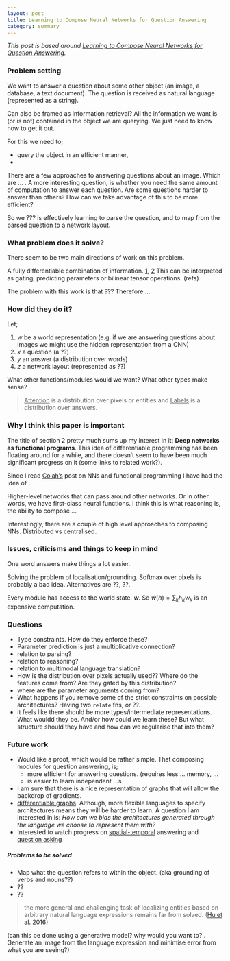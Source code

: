 ```yaml
---
layout: post
title: Learning to Compose Neural Networks for Question Answering
category: summary
---
```


_This post is based around [Learning to Compose Neural Networks for Question Answering](https://arxiv.org/abs/1601.01705)._


### Problem setting

We want to answer a question about some other object (an image, a database, a text document). The question is received as natural language (represented as a string). 

Can also be framed as information retrieval? All the information we want is (or is not) contained in the object we are querying. We just need to know how to get it out.


For this we need to;

* query the object in an efficient manner,
* 

There are a few approaches to answering questions about an image. Which are … . A more interesting question, is whether you need the same amount of computation to answer each question. Are some questions harder to answer than others? How can we take advantage of this to be more efficient?

So we ??? is effectively learning to parse the question, and to map from the parsed question to a network layout.


### What problem does it solve?

There seem to be two main directions of work on this problem.

A fully differentiable combination of information. [1](http://papers.nips.cc/paper/6261-visual-question-answering-with-question-representation-update-qru.pdf), [2](https://arxiv.org/abs/1606.01847) This can be interpreted as gating, predicting parameters or bilinear tensor operations. (refs)

The problem with this work is that ??? Therefore …

### How did they do it?


Let;

1. $w$ be a world representation (e.g. if we are answering questions about images we might use the hidden representation from a CNN)
2. $x$ a question (a ??)
3. $y$ an answer (a distribution over words)
4. $z$ a network layout (represented as ??)



What other functions/modules would we want?
What other types make sense?

> <u>Attention</u> is a distribution over pixels or entities and <u>Labels</u> is a distribution over answers.


### Why I think this paper is important

The title of section 2 pretty much sums up my interest in it: __Deep networks as functional programs__. This idea of differentiable programming has been floating around for a while, and there doesn’t seem to have been much significant progress on it (some links to related work?).

Since I read [Colah’s](http://colah.github.io/posts/2015-09-NN-Types-FP/) post on NNs and functional programming I have had the idea of .

Higher-level networks that can pass around other networks. Or in other words, we have first-class neural functions. I think this is what reasoning is, the ability to compose …

Interestingly, there are a couple of high level approaches to composing NNs. Distributed vs centralised.


### Issues, criticisms and things to keep in mind

One word answers make things a lot easier.

Solving the problem of localisation/grounding. Softmax over pixels is probably a bad idea. Alternatives are ??, ??.


Every module has access to the world state, $w$. So $\tilde w(h) = \sum_k h_kw_k$ is an expensive computation.


### Questions


* Type constraints. How do they enforce these?
* Parameter prediction is just a multiplicative connection?
* relation to parsing?
* relation to reasoning?
* relation to multimodal language translation?
* How is the distribution over pixels actually used?? Where do the features come from? Are they gated by this distribution?
* where are the parameter arguments coming from?
* What happens if you remove some of the strict constraints on possible architectures? Having two `relate` fns, or ??.
* it feels like there should be more types/intermediate representations. What wouldd they be. And/or how could we learn these? But what structure should they have and how can we regularise that into them?


### Future work

* Would like a proof, which would be rather simple. That composing modules for question answering, is;
	* more efficient for answering questions. (requires less … memory, …
	* is easier to learn independent …s
* I am sure that there is a nice representation of graphs that will allow the backdrop of gradients.  
* [differentiable graphs](https://tkipf.github.io/graph-convolutional-networks/). Although, more flexible languages to specify architectures means they will be harder to learn. A question I am interested in is: _How can we bias the architectures generated through the language we choose to represent them with?_
* Interested to watch progress on [spatial-temporal](https://arxiv.org/abs/1612.01669) answering and [question asking](https://arxiv.org/abs/1611.08481)

##### Problems to be solved

* Map what the question refers to within the object. (aka grounding of verbs and nouns??)
* ??
* ??

> the more general and challenging task of localizing entities based on arbitrary natural language expressions remains far from solved. ([Hu et al. 2016](https://arxiv.org/abs/1611.09978))

(can this be done using a generative model? why would you want to? . Generate an image from the language expression and minimise error from what you are seeing?)


